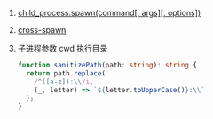 1. [child_process.spawn(command[, args][, options])](http://nodejs.cn/api/child_process.html#child_processspawncommand-args-options)

2. [cross-spawn](https://www.npmjs.com/package/cross-spawn)

3. 子进程参数 cwd 执行目录

   ```typescript
   function sanitizePath(path: string): string {
     return path.replace(
       /^([a-z]):\\/i,
       (_, letter) => `${letter.toUpperCase()}:\\`
     );
   }
   ```
